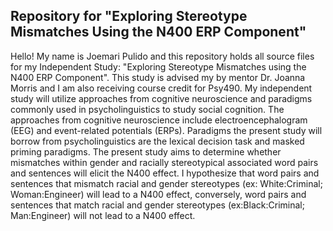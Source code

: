
## Repository for "Exploring Stereotype Mismatches Using the N400 ERP Component" 

Hello! My name is Joemari Pulido and this repository holds all source files for my Independent Study: "Exploring Stereotype Mismatches using the N400 ERP Component". This study is advised my by mentor Dr. Joanna Morris and I am also receiving course credit for Psy490. My independent study will utilize approaches from cognitive neuroscience and paradigms commonly used in psycholinguistics to study social cognition. The approaches from cognitive neuroscience include electroencephalogram (EEG) and event-related potentials (ERPs). Paradigms the present study will borrow from psycholinguistics are the lexical decision task and masked priming paradigms. The present study aims to determine whether mismatches within gender and racially stereotypical associated word pairs and sentences will elicit the N400 effect. I hypothesize that word pairs and sentences that mismatch racial and gender stereotypes (ex: White:Criminal; Woman:Engineer) will lead to a N400 effect, conversely, word pairs and sentences that match racial and gender stereotypes (ex:Black:Criminal; Man:Engineer) will not lead to a N400 effect. 

